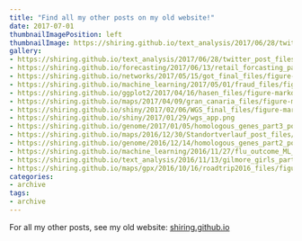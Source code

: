 ```yaml
---
title: "Find all my other posts on my old website!"
date: 2017-07-01
thumbnailImagePosition: left
thumbnailImage: https://shiring.github.io/text_analysis/2017/06/28/twitter_post_files/figure-markdown_github/unnamed-chunk-29-1.png
gallery:
- https://shiring.github.io/text_analysis/2017/06/28/twitter_post_files/figure-markdown_github/unnamed-chunk-20-1.png
- https://shiring.github.io/forecasting/2017/06/13/retail_forcasting_part3_files/figure-markdown_github/unnamed-chunk-12-1.png
- https://shiring.github.io/networks/2017/05/15/got_final_files/figure-markdown_github/unnamed-chunk-9-1.png
- https://shiring.github.io/machine_learning/2017/05/01/fraud_files/figure-markdown_github/unnamed-chunk-24-1.png
- https://shiring.github.io/ggplot2/2017/04/16/hasen_files/figure-markdown_github/unnamed-chunk-47-1.png
- https://shiring.github.io/maps/2017/04/09/gran_canaria_files/figure-markdown_github/unnamed-chunk-28-1.png
- https://shiring.github.io/shiny/2017/02/06/WGS_final_files/figure-markdown_github/unnamed-chunk-18-1.png
- https://shiring.github.io/shiny/2017/01/29/wgs_app.png
- https://shiring.github.io/genome/2017/01/05/homologous_genes_part3_post_files/figure-markdown_github/unnamed-chunk-22-1.png
- https://shiring.github.io/maps/2016/12/30/Standortverlauf_post_files/figure-markdown_github/unnamed-chunk-14-1.png
- https://shiring.github.io/genome/2016/12/14/homologous_genes_part2_post_files/figure-markdown_github/unnamed-chunk-15-1.png
- https://shiring.github.io/machine_learning/2016/11/27/flu_outcome_ML_post_files/figure-markdown_github/unnamed-chunk-4-1.png
- https://shiring.github.io/text_analysis/2016/11/13/gilmore_girls_part1_post_files/figure-markdown_github/unnamed-chunk-11-1.png
- https://shiring.github.io/maps/gpx/2016/10/16/roadtrip2016_files/figure-markdown_github/unnamed-chunk-7-1.png
categories:
- archive
tags:
- archive
---
```


For all my other posts, see my old website:
[shiring.github.io](shiring.github.io)
